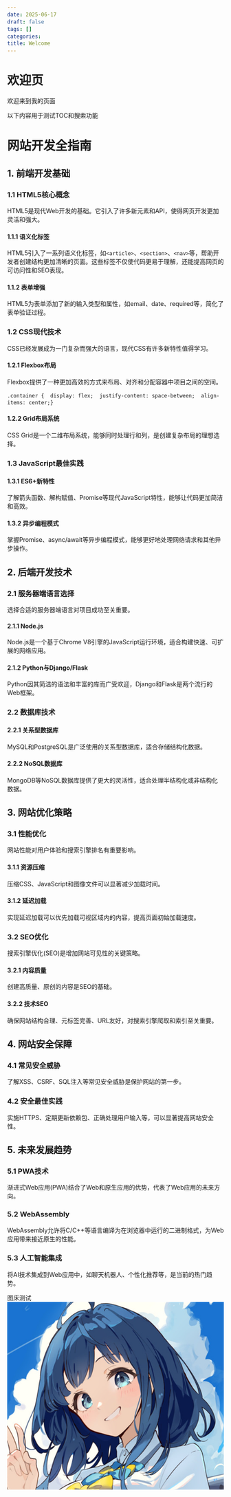 ```yaml
---
date: 2025-06-17
draft: false
tags: []
categories: 
title: Welcome
---
```


# 欢迎页

欢迎来到我的页面


以下内容用于测试TOC和搜索功能
# 网站开发全指南

## 1. 前端开发基础

### 1.1 HTML5核心概念

HTML5是现代Web开发的基础。它引入了许多新元素和API，使得网页开发更加灵活和强大。

#### 1.1.1 语义化标签

HTML5引入了一系列语义化标签，如`<article>`、`<section>`、`<nav>`等，帮助开发者创建结构更加清晰的页面。这些标签不仅使代码更易于理解，还能提高网页的可访问性和SEO表现。

#### 1.1.2 表单增强

HTML5为表单添加了新的输入类型和属性，如email、date、required等，简化了表单验证过程。

### 1.2 CSS现代技术

CSS已经发展成为一门复杂而强大的语言，现代CSS有许多新特性值得学习。

#### 1.2.1 Flexbox布局

Flexbox提供了一种更加高效的方式来布局、对齐和分配容器中项目之间的空间。



```
.container {  display: flex;  justify-content: space-between;  align-items: center;}
```

#### 1.2.2 Grid布局系统

CSS Grid是一个二维布局系统，能够同时处理行和列，是创建复杂布局的理想选择。

### 1.3 JavaScript最佳实践

#### 1.3.1 ES6+新特性

了解箭头函数、解构赋值、Promise等现代JavaScript特性，能够让代码更加简洁和高效。

#### 1.3.2 异步编程模式

掌握Promise、async/await等异步编程模式，能够更好地处理网络请求和其他异步操作。

## 2. 后端开发技术

### 2.1 服务器端语言选择

选择合适的服务器端语言对项目成功至关重要。

#### 2.1.1 Node.js

Node.js是一个基于Chrome V8引擎的JavaScript运行环境，适合构建快速、可扩展的网络应用。

#### 2.1.2 Python与Django/Flask

Python因其简洁的语法和丰富的库而广受欢迎，Django和Flask是两个流行的Web框架。

### 2.2 数据库技术

#### 2.2.1 关系型数据库

MySQL和PostgreSQL是广泛使用的关系型数据库，适合存储结构化数据。

#### 2.2.2 NoSQL数据库

MongoDB等NoSQL数据库提供了更大的灵活性，适合处理半结构化或非结构化数据。

## 3. 网站优化策略

### 3.1 性能优化

网站性能对用户体验和搜索引擎排名有重要影响。

#### 3.1.1 资源压缩

压缩CSS、JavaScript和图像文件可以显著减少加载时间。

#### 3.1.2 延迟加载

实现延迟加载可以优先加载可视区域内的内容，提高页面初始加载速度。

### 3.2 SEO优化

搜索引擎优化(SEO)是增加网站可见性的关键策略。

#### 3.2.1 内容质量

创建高质量、原创的内容是SEO的基础。

#### 3.2.2 技术SEO

确保网站结构合理、元标签完善、URL友好，对搜索引擎爬取和索引至关重要。

## 4. 网站安全保障

### 4.1 常见安全威胁

了解XSS、CSRF、SQL注入等常见安全威胁是保护网站的第一步。

### 4.2 安全最佳实践

实施HTTPS、定期更新依赖包、正确处理用户输入等，可以显著提高网站安全性。

## 5. 未来发展趋势

### 5.1 PWA技术

渐进式Web应用(PWA)结合了Web和原生应用的优势，代表了Web应用的未来方向。

### 5.2 WebAssembly

WebAssembly允许将C/C++等语言编译为在浏览器中运行的二进制格式，为Web应用带来接近原生的性能。

### 5.3 人工智能集成

将AI技术集成到Web应用中，如聊天机器人、个性化推荐等，是当前的热门趋势。

图床测试
![](https://raw.githubusercontent.com/bulesky29/blog_image/main/img/Screenshot%202025-06-17%20220937.png)
